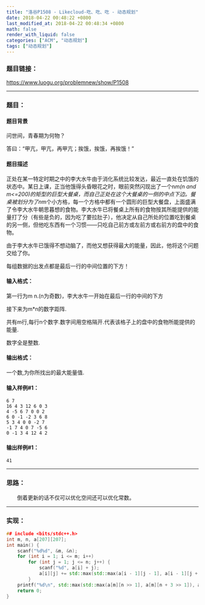 ```yaml
---
title: "洛谷P1508 - Likecloud-吃、吃、吃 - 动态规划"
date: 2018-04-22 00:48:22 +0800
last_modified_at: 2018-04-22 00:48:34 +0800
math: false
render_with_liquid: false
categories: ["ACM", "动态规划"]
tags: ["动态规划"]
---
```


### 题目链接：

https://www.luogu.org/problemnew/show/P1508

---
### 题目：

#### 题目背景

问世间，青春期为何物？

答曰：“甲亢，甲亢，再甲亢；挨饿，挨饿，再挨饿！”

#### 题目描述

正处在某一特定时期之中的李大水牛由于消化系统比较发达，最近一直处在饥饿的状态中。某日上课，正当他饿得头昏眼花之时，眼前突然闪现出了一个n*m(n and m<=200)的矩型的巨型大餐桌，而自己正处在这个大餐桌的一侧的中点下边。餐桌被划分为了n*m个小方格，每一个方格中都有一个圆形的巨型大餐盘，上面盛满了令李大水牛朝思暮想的食物。李大水牛已将餐桌上所有的食物按其所能提供的能量打了分（有些是负的，因为吃了要拉肚子），他决定从自己所处的位置吃到餐桌的另一侧，但他吃东西有一个习惯——只吃自己前方或左前方或右前方的盘中的食物。

由于李大水牛已饿得不想动脑了，而他又想获得最大的能量，因此，他将这个问题交给了你。

每组数据的出发点都是最后一行的中间位置的下方！


#### 输入格式：

第一行为m n.(n为奇数)，李大水牛一开始在最后一行的中间的下方

接下来为m*n的数字距阵.

共有m行,每行n个数字.数字间用空格隔开.代表该格子上的盘中的食物所能提供的能量.

数字全是整数.

#### 输出格式：

一个数,为你所找出的最大能量值.

#### 输入样例#1：
```
6 7
16 4 3 12 6 0 3
4 -5 6 7 0 0 2
6 0 -1 -2 3 6 8
5 3 4 0 0 -2 7
-1 7 4 0 7 -5 6
0 -1 3 4 12 4 2

```
#### 输出样例#1：
```
41
```

---
### 思路：

&emsp;&emsp;倒着更新的话不仅可以优化空间还可以优化常数。

---
### 实现：

```cpp
## include <bits/stdc++.h>
int m, n, a[207][207];
int main() {
	scanf("%d%d", &m, &n);
	for (int i = 1; i <= m; i++) 
		for (int j = 1; j <= n; j++) {
			scanf("%d", a[i] + j);
			a[i][j] += std::max(std::max(a[i - 1][j - 1], a[i - 1][j + 1]), a[i - 1][j]);
		}
	printf("%d\n", std::max(std::max(a[m][n >> 1], a[m][n + 3 >> 1]), a[m][n + 1 >> 1]));
	return 0;
}
```